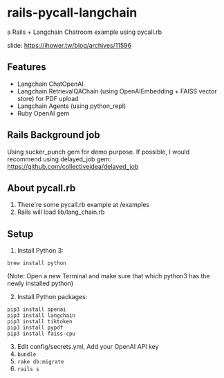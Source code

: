 # rails-pycall-langchain

a Rails + Langchain Chatroom example using pycall.rb

slide: https://ihower.tw/blog/archives/11596

## Features

* Langchain ChatOpenAI
* Langchain RetrievalQAChain (using OpenAIEmbedding + FAISS vector store) for PDF upload
* Langchain Agents (using python_repl)
* Ruby OpenAI gem

## Rails Background job

Using sucker_punch gem for demo purpose.
If possible, I would recommend using delayed_job gem: https://github.com/collectiveidea/delayed_job

## About pycall.rb

1. There're some pycall.rb example at /examples
2. Rails will load lib/lang_chain.rb

## Setup

1. Install Python 3:

`brew install python`

(Note: Open a new Terminal and make sure that which python3 has the newly installed python)

2. Install Python packages:

```
pip3 install openai
pip3 install langchain
pip3 install tiktoken
pip3 install pypdf
pip3 install faiss-cpu
```

3. Edit config/secrets.yml, Add your OpenAI API key
4. `bundle`
5. `rake db:migrate`
6. `rails s`

